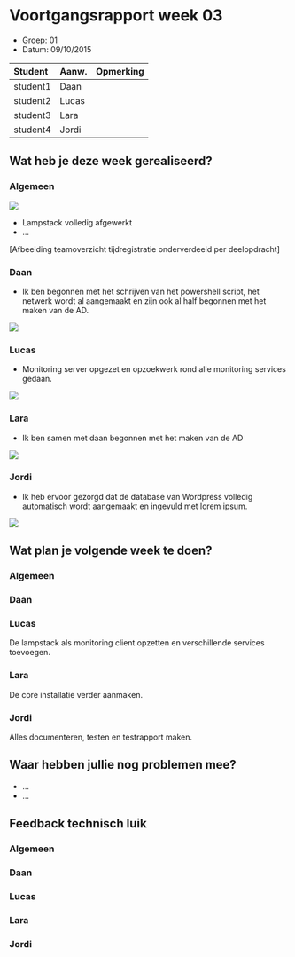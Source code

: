 # Voortgangsrapport week 03

* Groep: 01
* Datum: 09/10/2015

| Student  | Aanw. | Opmerking |
| :---     | :---  | :---      |
| student1 | Daan  |           |
| student2 | Lucas |           |
| student3 | Lara  |           |
| student4 | Jordi |           |

## Wat heb je deze week gerealiseerd?

### Algemeen

![](http://i.imgur.com/4pMskNN.png)


* Lampstack volledig afgewerkt
* ...

[Afbeelding teamoverzicht tijdregistratie onderverdeeld per deelopdracht]

### Daan

* Ik ben begonnen met het schrijven van het powershell script, het netwerk wordt al aangemaakt en zijn ook al half begonnen met het maken van de AD.

![](https://github.com/HoGentTIN/ops3-g01/blob/master/weekrapport/img/Week3_Daan_toggle.PNG)


### Lucas

* Monitoring server opgezet en opzoekwerk rond alle monitoring services gedaan.

![](https://github.com/HoGentTIN/ops3-g01/blob/master/weekrapport/img/Week3_Lucas_Toggl.PNG)

### Lara

* Ik ben samen met daan begonnen met het maken van de AD


![](https://github.com/HoGentTIN/ops3-g01/blob/master/weekrapport/img/laraweek3.png?raw=true)



### Jordi

* Ik heb ervoor gezorgd dat de database van Wordpress volledig automatisch wordt aangemaakt en ingevuld met lorem ipsum.

![](http://i.imgur.com/cT0Ltgk.png)

## Wat plan je volgende week te doen?

### Algemeen
### Daan
### Lucas
De lampstack als monitoring client opzetten en verschillende services toevoegen.
### Lara
De core installatie verder aanmaken.
### Jordi
Alles documenteren, testen en testrapport maken.

## Waar hebben jullie nog problemen mee?

* ...
* ...

## Feedback technisch luik

### Algemeen
### Daan
### Lucas
### Lara
### Jordi


